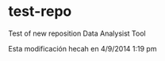  test-repo
=========

Test of new reposition Data Analysist Tool

Esta modificación hecah en 4/9/2014 1:19 pm
